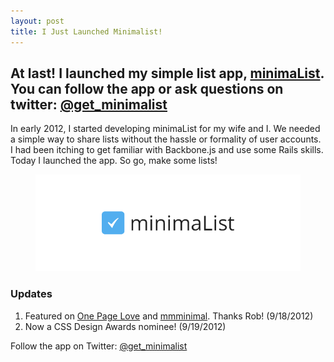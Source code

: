 ```yaml
---
layout: post
title: I Just Launched Minimalist!
---
```

## At last! I launched my simple list app, [minimaList](http://getminimalist.com). You can follow the app or ask questions on twitter: [@get_minimalist](http://twitter.com/get_minimalist)

In early 2012, I started developing minimaList for my wife and I. We needed a simple way to share lists without the hassle or formality of user accounts. I had been itching to get familiar with Backbone.js and use some Rails skills. Today I launched the app. So go, make some lists!

<figure><a href="http://getminimalist.com" target="_blank"><img src="../img/minimalist.png"/></a></figure>

### Updates
1. Featured on [One Page Love](http://onepagelove.com/minimalist) and [mmminimal](http://mmminimal.com/introducing-minimalist-a-hassle-free-list-app/). Thanks Rob! (9/18/2012)
2. Now a CSS Design Awards nominee! (9/19/2012)

Follow the app on Twitter: [@get_minimalist](http://twitter.com/get_minimalist)